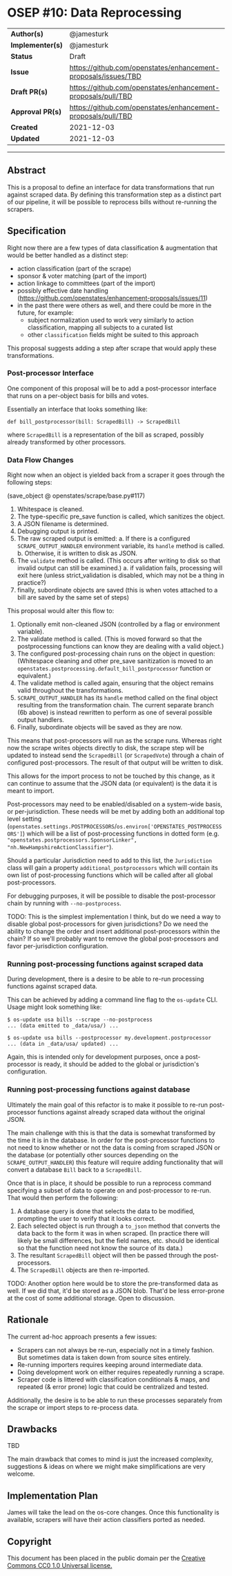 # OSEP #10: Data Reprocessing

|                    |            |
|--------------------|------------|
| **Author(s)**      | @jamesturk |
| **Implementer(s)** | @jamesturk |
| **Status**         |   Draft    |
| **Issue**          | https://github.com/openstates/enhancement-proposals/issues/TBD |
| **Draft PR(s)**    | https://github.com/openstates/enhancement-proposals/pull/TBD |
| **Approval PR(s)** | https://github.com/openstates/enhancement-proposals/pull/TBD |
| **Created**        | 2021-12-03 |
| **Updated**        | 2021-12-03 |

---

## Abstract

This is a proposal to define an interface for data transformations that run against scraped data.  By defining this transformation step as a distinct part of our pipeline, it will be possible to reprocess bills without re-running the scrapers.

## Specification

Right now there are a few types of data classification & augmentation that would be better handled as a distinct step:

- action classification (part of the scrape)
- sponsor & voter matching (part of the import)
- action linkage to committees (part of the import)
- possibly effective date handling (https://github.com/openstates/enhancement-proposals/issues/11)
- in the past there were others as well, and there could be more in the future, for example:
	- subject normalization used to work very similarly to action classification, mapping all subjects to a curated list
	- other `classification` fields might be suited to this approach

This proposal suggests adding a step after scrape that would apply these transformations.

### Post-processor Interface
One component of this proposal will be to add a post-processor interface that runs on a per-object basis for bills and votes.

Essentially an interface that looks something like:
```
def bill_postprocessor(bill: ScrapedBill) -> ScrapedBill
```

where `ScrapedBill` is a representation of the bill as scraped, possibly already transformed by other processors.

### Data Flow Changes

Right now when an object is yielded back from a scraper it goes through the following steps:

(save_object @ openstates/scrape/base.py#117)

1. Whitespace is cleaned.
2. The type-specific pre_save function is called, which sanitizes the object.
3. A JSON filename is determined.
4. Debugging output is printed.
5. The raw scraped output is emitted:
	a. If there is a configured `SCRAPE_OUTPUT_HANDLER` environment variable, its `handle` method is called.
	b. Otherwise, it is written to disk as JSON.
6. The `validate` method is called.  (This occurs after writing to disk so that invalid output can still be examined.)
	a. if validation fails, processing will exit here (unless strict_validation is disabled, which may not be a thing in practice?)
7. finally, subordinate objects are saved (this is when votes attached to a bill are saved by the same set of steps)

This proposal would alter this flow to:

1. Optionally emit non-cleaned JSON (controlled by a flag or environment variable).
2. The validate method is called.  (This is moved forward so that the postprocessing functions can know they are dealing with a valid object.)
3. The configured post-processing chain runs on the object in question:
	(Whitespace cleaning and other pre_save sanitization is moved to an `openstates.postprocessing.default_bill_postprocessor` function or equivalent.)
4. The validate method is called again, ensuring that the object remains valid throughout the transformations.
5. `SCRAPE_OUTPUT_HANDLER` has its `handle` method called on the final object resulting from the transformation chain.  The current separate branch (6b above) is instead rewritten to perform as one of several possible output handlers.
6. Finally, subordinate objects will be saved as they are now.

This means that post-processors will run as the scrape runs.  Whereas right now the scrape writes objects directly to disk, the scrape step will be updated to instead send the `ScrapedBill` (or `ScrapedVote`) through a chain of configured post-processors.  The result of that output will be written to disk.

This allows for the import process to not be touched by this change, as it can continue to assume that the JSON data (or equivalent) is the data it is meant to import.

Post-processors may need to be enabled/disabled on a system-wide basis, or per-jurisdiction.  These needs will be met by adding both an additional top level setting (`openstates.settings.POSTPROCESSORS`/`os.environ['OPENSTATES_POSTPROCESSORS']`) which will be a list of post-processing functions in dotted form (e.g. `"openstates.postprocessors.SponsorLinker", "nh.NewHampshireActionClassifier"`).

Should a particular Jurisdiction need to add to this list, the `Jurisdiction` class will gain a property `additional_postprocessors` which will contain its own list of post-processing functions which will be called after all global post-processors.

For debugging purposes, it will be possible to disable the post-processor chain by running with `--no-postprocess`.

TODO: This is the simplest implementation I think, but do we need a way to disable global post-processors for given jurisdictions?  Do we need the ability to change the order and insert additional post-processors within the chain?  If so we'll probably want to remove the global post-processors and favor per-jurisdiction configuration.

### Running post-processing functions against scraped data

During development, there is a desire to be able to re-run processing functions against scraped data.

This can be achieved by adding a command line flag to the `os-update` CLI.  Usage might look something like:

```
$ os-update usa bills --scrape --no-postprocess
... (data emitted to _data/usa/) ...

$ os-update usa bills --postprocessor my.development.postprocessor
... (data in _data/usa/ updated) ...
```

Again, this is intended only for development purposes, once a post-processor is ready, it should be added to the global or jurisdiction's configuration.

### Running post-processing functions against database

Ultimately the main goal of this refactor is to make it possible to re-run post-processor functions against already scraped data without the original JSON.

The main challenge with this is that the data is somewhat transformed by the time it is in the database.  In order for the post-processor functions to not need to know whether or not the data is coming from scraped JSON or the database (or potentially other sources depending on the `SCRAPE_OUTPUT_HANDLER`) this feature will require adding functionality that will convert a database `Bill` back to a `ScrapedBill`.

Once that is in place, it should be possible to run a reprocess command specifying a subset of data to operate on and post-processor to re-run.  That would then perform the following:

1.  A database query is done that selects the data to be modified, prompting the user to verify that it looks correct.
2.  Each selected object is run through a `to_json` method that converts the data back to the form it was in when scraped.  (In practice there will likely be small differences, but the field names, etc. should be identical so that the function need not know the source of its data.)
3.  The resultant `ScrapedBill` object will then be passed through the post-processors.
4.  The `ScrapedBill` objects are then re-imported.

TODO: Another option here would be to store the pre-transformed data as well.  If we did that, it'd be stored as a JSON blob.  That'd be less error-prone at the cost of some additional storage.  Open to discussion.

## Rationale

The current ad-hoc approach presents a few issues:
- Scrapers can not always be re-run, especially not in a timely fashion.  But sometimes data is taken down from source sites entirely.
- Re-running importers requires keeping around intermediate data.
- Doing development work on either requires repeatedly running a scrape.
- Scraper code is littered with classification conditionals & maps, and repeated (& error prone) logic that could be centralized and tested.

Additionally, the desire is to be able to run these processes separately from the scrape or import steps to re-process data.

## Drawbacks

TBD

The main drawback that comes to mind is just the increased complexity, suggestions & ideas on where we might make simplifications are very welcome.

## Implementation Plan

James will take the lead on the os-core changes.  Once this functionality is available, scrapers will have their action classifiers ported as needed.

## Copyright

This document has been placed in the public domain per the [Creative Commons CC0 1.0 Universal license.](https://creativecommons.org/publicdomain/zero/1.0/deed)
